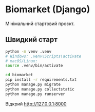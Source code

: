 # Biomarket (Django)

Мінімальний стартовий проєкт.

## Швидкий старт
```bash
python -m venv .venv
# Windows: .venv\Scripts\activate
# macOS/Linux:
source .venv/bin/activate

cd biomarket
pip install -r requirements.txt
python manage.py migrate
python manage.py collectstatic
python manage.py runserver
```

Відкрий http://127.0.0.1:8000
